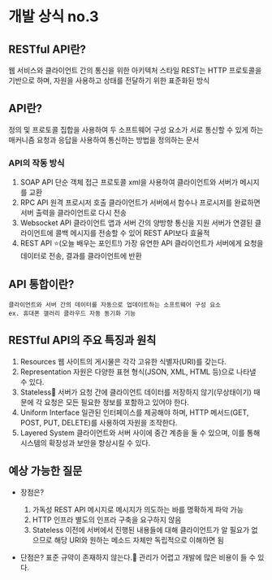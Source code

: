 # 개발 상식 no.3

## RESTful API란?

웹 서비스와 클라이언트 간의 통신을 위한 아키텍처 스타일
REST는 HTTP 프로토콜을 기반으로 하며, 자원을 사용하고 상태를 전달하기 위한 표준화된 방식

## API란?

정의 및 프로토콜 집합을 사용하여 두 소프트웨어 구성 요소가 서로 통신할 수 있게 하는 매커니즘
요청과 응답을 사용하여 통신하는 방법을 정의하는 문서

### API의 작동 방식

1. SOAP API
   단순 객체 접근 프로토콜
   xml을 사용하여 클라이언트와 서버가 메시지를 교환
2. RPC API
   원격 프로시저 호출
   클라이언트가 서버에서 함수나 프로시저를 완료하면 서버 출력을 클라이언트로 다시 전송
3. Websocket API
   클라이언트 앱과 서버 간의 양방향 통신을 지원
   서버가 연결된 클라이언트에 콜백 메시지를 전송할 수 있어 REST API보다 효율적
4. REST API ⭐(오늘 배우는 포인트!)
   가장 유연한 API
   클라이언트가 서버에게 요청을 데이터로 전송, 결과를 클라이언트에 반환

## API 통합이란?

    클라이언트와 서버 간의 데이터를 자동으로 업데이트하는 소프트웨어 구성 요소
    ex. 휴대폰 갤러리 클라우드 자동 동기화 기능

## RESTful API의 주요 특징과 원칙

1. Resources
   웹 사이트의 게시물은 각각 고유한 식별자(URI)를 갖는다.
2. Representation
   자원은 다양한 표현 형식(JSON, XML, HTML 등)으로 나타낼 수 있다.
3. Stateless🌟
   서버가 요청 간에 클라이언트 데이터를 저장하지 않기(무상태이기) 때문에 각 요청은 모든 필요한 정보를 포함하고 있어야 한다.
4. Uniform Interface
   일관된 인터페이스를 제공해야 하며, HTTP 메서드(GET, POST, PUT, DELETE)를 사용하여 자원을 조작한다.
5. Layered System
   클라이언트와 서버 사이에 중간 계층을 둘 수 있으며, 이를 통해 시스템의 확장성과 보안을 향상시킬 수 있다.

## 예상 가능한 질문

- 장점은?
  1. 가독성
    REST API 메시지로 메시지가 의도하는 바를 명확하게 파악 가능
  2. HTTP 인프라
    별도의 인프라 구축을 요구하지 않음
  3. Stateless
    이전에 서버에서 진행된 내용들에 대해 클라이언트가 알 필요가 없으므로 해당 URI와 원하는 메소드 자체만 독립적으로 이해하면 됨
  
- 단점은?
  표준 규약이 존재하지 않는다.🌟
    관리가 어렵고 개발에 많은 비용이 들 수 있다.
